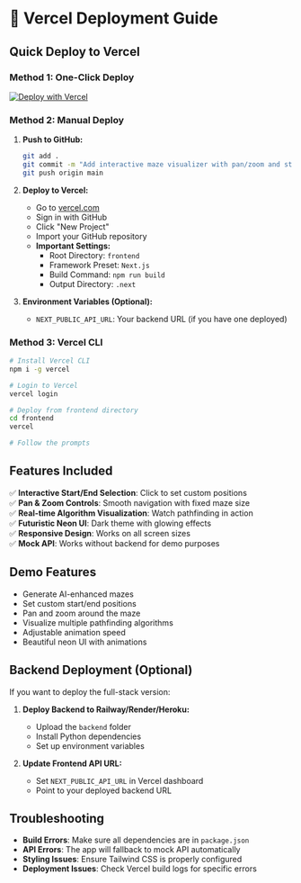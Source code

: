 # 🚀 Vercel Deployment Guide

## Quick Deploy to Vercel

### Method 1: One-Click Deploy
[![Deploy with Vercel](https://vercel.com/button)](https://vercel.com/new/clone?repository-url=https://github.com/yourusername/MazeQuest-maze-generator-pathfinder)

### Method 2: Manual Deploy

1. **Push to GitHub:**
   ```bash
   git add .
   git commit -m "Add interactive maze visualizer with pan/zoom and start/end selection"
   git push origin main
   ```

2. **Deploy to Vercel:**
   - Go to [vercel.com](https://vercel.com)
   - Sign in with GitHub
   - Click "New Project"
   - Import your GitHub repository
   - **Important Settings:**
     - Root Directory: `frontend`
     - Framework Preset: `Next.js`
     - Build Command: `npm run build`
     - Output Directory: `.next`

3. **Environment Variables (Optional):**
   - `NEXT_PUBLIC_API_URL`: Your backend URL (if you have one deployed)

### Method 3: Vercel CLI

```bash
# Install Vercel CLI
npm i -g vercel

# Login to Vercel
vercel login

# Deploy from frontend directory
cd frontend
vercel

# Follow the prompts
```

## Features Included

✅ **Interactive Start/End Selection**: Click to set custom positions  
✅ **Pan & Zoom Controls**: Smooth navigation with fixed maze size  
✅ **Real-time Algorithm Visualization**: Watch pathfinding in action  
✅ **Futuristic Neon UI**: Dark theme with glowing effects  
✅ **Responsive Design**: Works on all screen sizes  
✅ **Mock API**: Works without backend for demo purposes  

## Demo Features

- Generate AI-enhanced mazes
- Set custom start/end positions
- Pan and zoom around the maze
- Visualize multiple pathfinding algorithms
- Adjustable animation speed
- Beautiful neon UI with animations

## Backend Deployment (Optional)

If you want to deploy the full-stack version:

1. **Deploy Backend to Railway/Render/Heroku:**
   - Upload the `backend` folder
   - Install Python dependencies
   - Set up environment variables

2. **Update Frontend API URL:**
   - Set `NEXT_PUBLIC_API_URL` in Vercel dashboard
   - Point to your deployed backend URL

## Troubleshooting

- **Build Errors**: Make sure all dependencies are in `package.json`
- **API Errors**: The app will fallback to mock API automatically
- **Styling Issues**: Ensure Tailwind CSS is properly configured
- **Deployment Issues**: Check Vercel build logs for specific errors
